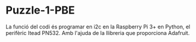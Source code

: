 # Puzzle-1-PBE

La funció del codi és programar en i2c en la Raspberry Pi 3+ en Python, el perifèric Itead PN532.
Amb l'ajuda de la llibreria que proporciona Adafruit.
